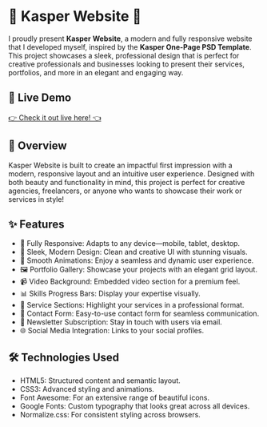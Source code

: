 # 🌟 Kasper Website 🌟
I proudly present **Kasper** **Website**, a modern and fully responsive website that I developed myself, inspired by the **Kasper One-Page PSD Template**. This project showcases a sleek, professional design that is perfect for creative professionals and businesses looking to present their services, portfolios, and more in an elegant and engaging way.

## 🚀 Live Demo

[👉 Check it out live here! 👈](https://youssefgaafar.github.io/HTML-CSS-Kasper-Website/)

## 🎯 Overview
Kasper Website is built to create an impactful first impression with a modern, responsive layout and an intuitive user experience. Designed with both beauty and functionality in mind, this project is perfect for creative agencies, freelancers, or anyone who wants to showcase their work or services in style!

## ✨ Features
* 🔄 Fully Responsive: Adapts to any device—mobile, tablet, desktop.
* 🎨 Sleek, Modern Design: Clean and creative UI with stunning visuals.
* 🚀 Smooth Animations: Enjoy a seamless and dynamic user experience.
* 🖼️ Portfolio Gallery: Showcase your projects with an elegant grid layout.
* 📹 Video Background: Embedded video section for a premium feel.
* 📊 Skills Progress Bars: Display your expertise visually.
* 💼 Service Sections: Highlight your services in a professional format.
* 💌 Contact Form: Easy-to-use contact form for seamless communication.
* 📧 Newsletter Subscription: Stay in touch with users via email.
* 🌐 Social Media Integration: Links to your social profiles.

## 🛠️ Technologies Used
* HTML5: Structured content and semantic layout.
* CSS3: Advanced styling and animations.
* Font Awesome: For an extensive range of beautiful icons.
* Google Fonts: Custom typography that looks great across all devices.
* Normalize.css: For consistent styling across browsers.
